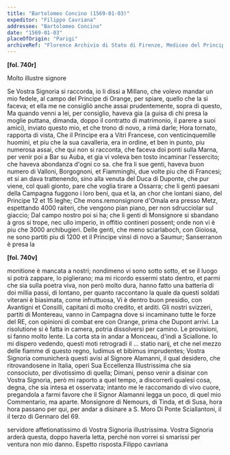 ```yaml
---
title: "Bartolomeo Concino (1569-01-03)"
expeditor: "Filippo Cavriana"
addressee: "Bartolomeo Concino"
date: "1569-01-03"
placeOfOrigin: "Parigi"
archiveRef: "Florence Archivio di Stato di Firenze, Mediceo del Principato, 4850, fols. -"
---
```



**[fol. 740r]**

Molto illustre signore

Se Vostra Signoria  si raccorda, io li dissi a Millano, che volevo mandar un  mio fedele, al campo del Principe di Orange, per spiare,  quello che la si faceva; et ella me ne consigliò anche assai  prudentemente, sopra di questo, Ma quando venni a lei, per  consiglio, haveva gia (a guisa di chi presa la moglie puttana,  dimanda, doppo il contratto di matrimonio, il parere a suoi  amici), inviato questo mio, et che trono di novo, a rimá darle; Hora tornato, rapporta di vista, Che il Principe era a Vitri Francese, con venticinquemille huomini, et piu  che la sua cavalleria, era in ordine, et ben in punto, piu  numerosa assai, che qui non  si racconta, che faceva doi ponti  sulla Marna, per venir poi a Bar su Auba, et gia vi voleva  ben tosto incaminar l'essercito; che haveva abondanza d'ogni co sa. che fra li sue genti, haveva buon numero di Valloni, Borgognoni, et Fiamminghi, due volte piu che di Francesi; et si an dava trattenendo, sino alla venuta del Duca di Duponte, che pur  viene, col quali gionto, pare che voglia tirare a Ossarra; che li  genti paesani della Campagna fuggono i loro beni, qua et la, an chor che lontani siano, del Principe 12 et 15 leghe; Che  mons.remonsignore d'Omala era presso Metz, espettando 4000 raiteri, che  vengono pian piano, per non sdrucciolar sul giaccio; Dal campo  nostro poi si ha; che li genti di Monsignore  si sbandano à gros si trope, nec ullo imperio, in offitio contineri possent; onde  non vi è piu che 3000 archibugieri. Delle genti, che meno  sciarlaboch, con Gioiosa, ne sono partiti piu di 1200 et il  Principe vinsi di novo a Saumur; Sanserranon  è presa la


**[fol. 740v]**

monitione è mancata a nostri; nondimeno vi sono sotto sotto,  et se il luogo si potrà zappare, lo piglierano; ma mi ricordo  essermi stato dentro, et parmi che sia sulla poetra viva, non però  molto dura, hanno fatto una batteria di doi millia passi, di  lontano, per quanto raccontano la quale da questi soldati viterani  è biasimata, come infruttuosa, Vi è dentro buon presidio, con  Avantigni et Consilli, capitani di molto credito, et arditi.  Gli nostri svizzeri, partiti di Montereau, vanno in Campagna  dove si incaminano tutte le forze del RE, con opinioni di combat  ere con Orange, prima che Dupont arrivi. La risolutione si è  fatta in camera, potria dissolversi per camino. Le provisioni, si  fanno molto lente. La corta sta in andar a Monceau, d'indi a  Sciallone. Io mi dispero vedendo, questi moti retrogradi il <span class="unclear">...</span> statio  narij, et che nel mezzo delle fiamme di questo regno, ludimus  et bibimus imprudentes; Vostra Signoria  comunicherà questi avisi al Signore  Alamanni, il qual desidero, che ritrovandosene in Italia, operi Sua Eccellenza Illustrissima  che sia consociuto, per divotissimo di quella; Dimani,  penso venir a disinar con Vostra Signoria, però mi raporto a quel tempo, a  discorrerli qualesi cosa, degna, che sia intesa et osservata;  intanto me le raccomando di vivo cuore, pregandola a farmi favore  che il Signor Alamanni legga un poco, di quel mio Commentario, ma  aparte. Monsignore di Nemours, di Tinda, et di Susa, hora hora  passano per qui, per andar a disinare a S. Moro Di Ponte Sciallantoni, il il terzo  di Gennaro del 69.

servidore affetionatissimo  di Vostra Signoria illustrissima.  Vostra Signoria  arderà questa, doppo haverla letta, perché non vorrei  si smarissi per ventura non  mio danno. Espetto risposta.Filippo cavriana

